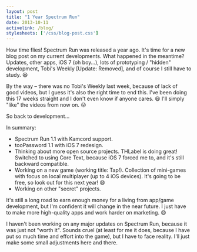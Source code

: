 ```yaml
---
layout: post
title: "1 Year Spectrum Run"
date: 2013-10-11
activelink: /blog/
stylesheets: ['/css/blog-post.css']
---
```

How time flies! Spectrum Run was released a year ago. It's time for a new blog post on my current developments. What happened in the meantime? Updates, other apps, iOS 7 (oh boy…), lots of prototyping / "hidden" development, Tobi's Weekly [Update: Removed], and of course I still have to study. :laughing:

By the way – there was no Tobi's Weekly last week, because of lack of good videos, but I guess it's also the right time to end this. I've been doing this 17 weeks straight and I don't even know if anyone cares. :laughing: I'll simply "like" the videos from now on. :stuck_out_tongue_winking_eye:

So back to development…

In summary:

- Spectrum Run 1.1 with Kamcord support.
- tooPassword 1.1 with iOS 7 redesign.
- Thinking about more open source projects. THLabel is doing great! Switched to using Core Text, because iOS 7 forced me to, and it's still backward compatible.
- Working on a new game (working title: Tap!). Collection of mini-games with focus on local multiplayer (up to 4 iOS devices). It's going to be free, so look out for this next year! :smile:
- Working on other "secret" projects.

It's still a long road to earn enough money for a living from app/game development, but I'm confident it will change in the near future. I just have to make more high-quality apps and work harder on marketing. :smile:

I haven't been working on any major updates on Spectrum Run, because it was just not "worth it". Sounds cruel (at least for me it does, because I have put so much time and effort into the game), but I have to face reality. I'll just make some small adjustments here and there.
